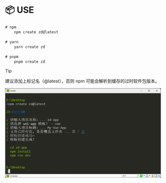 # 📦 USE

```shell
# npm
    npm create zd@latest

# yarn
    yarn create zd

# pnpm
    pnpm create zd
```

> [!TIP]
> 建议添加上标记名（@latest），否则 npm 可能会解析到缓存的过时软件包版本。
<p align="center"><img  src="./images/readme.png"></p>
